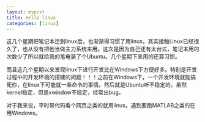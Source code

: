 ```yaml
---
layout: mypost
title: Hello linux
categories: [linux]
---
```


这几个星期把笔记本迁到linux后，也渐渐得习惯了用linux。其实接触Linux已经很久了，也从没有把他当做主力系统来用。这次是因为自己还有太台式，笔记本用的次数少了所以就给我的笔电装了个Ubuntu。几个星期下来用的还算习惯。

而且这几个星期以来发现linux下进行开发比在Windows下方便好多。特别是开发过程中的开发环境的搭建的问题！！！之前在Windows下，一个开发环境就能搞死你，在linux下可能就一条命令的事情。然后就是Ubuntu听不稳定的，虽然kernel稳定，但是xwindow不稳定，经常出bug。

对于我来说，平时带代码看个网页之类的就用linux。遇到要跑MATLAB之类的在用Windows。